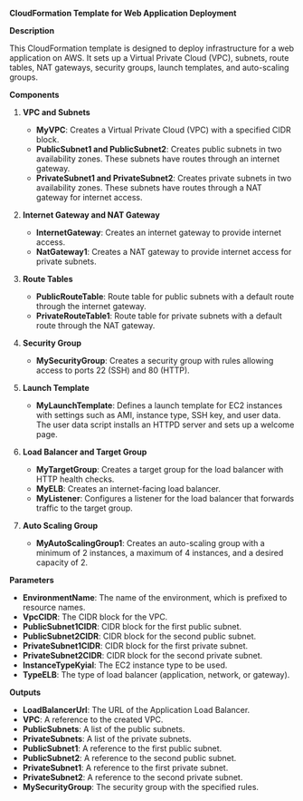 **CloudFormation Template for Web Application Deployment**

**Description**

This CloudFormation template is designed to deploy infrastructure for a web application on AWS. It sets up a Virtual Private Cloud (VPC), subnets, route tables, NAT gateways, security groups, launch templates, and auto-scaling groups.

**Components**

1. **VPC and Subnets**
   - **MyVPC**: Creates a Virtual Private Cloud (VPC) with a specified CIDR block.
   - **PublicSubnet1 and PublicSubnet2**: Creates public subnets in two availability zones. These subnets have routes through an internet gateway.
   - **PrivateSubnet1 and PrivateSubnet2**: Creates private subnets in two availability zones. These subnets have routes through a NAT gateway for internet access.

2. **Internet Gateway and NAT Gateway**
   - **InternetGateway**: Creates an internet gateway to provide internet access.
   - **NatGateway1**: Creates a NAT gateway to provide internet access for private subnets.

3. **Route Tables**
   - **PublicRouteTable**: Route table for public subnets with a default route through the internet gateway.
   - **PrivateRouteTable1**: Route table for private subnets with a default route through the NAT gateway.

4. **Security Group**
   - **MySecurityGroup**: Creates a security group with rules allowing access to ports 22 (SSH) and 80 (HTTP).

5. **Launch Template**
   - **MyLaunchTemplate**: Defines a launch template for EC2 instances with settings such as AMI, instance type, SSH key, and user data. The user data script installs an HTTPD server and sets up a welcome page.

6. **Load Balancer and Target Group**
   - **MyTargetGroup**: Creates a target group for the load balancer with HTTP health checks.
   - **MyELB**: Creates an internet-facing load balancer.
   - **MyListener**: Configures a listener for the load balancer that forwards traffic to the target group.

7. **Auto Scaling Group**
   - **MyAutoScalingGroup1**: Creates an auto-scaling group with a minimum of 2 instances, a maximum of 4 instances, and a desired capacity of 2.

**Parameters**

- **EnvironmentName**: The name of the environment, which is prefixed to resource names.
- **VpcCIDR**: The CIDR block for the VPC.
- **PublicSubnet1CIDR**: CIDR block for the first public subnet.
- **PublicSubnet2CIDR**: CIDR block for the second public subnet.
- **PrivateSubnet1CIDR**: CIDR block for the first private subnet.
- **PrivateSubnet2CIDR**: CIDR block for the second private subnet.
- **InstanceTypeKyial**: The EC2 instance type to be used.
- **TypeELB**: The type of load balancer (application, network, or gateway).

**Outputs**

- **LoadBalancerUrl**: The URL of the Application Load Balancer.
- **VPC**: A reference to the created VPC.
- **PublicSubnets**: A list of the public subnets.
- **PrivateSubnets**: A list of the private subnets.
- **PublicSubnet1**: A reference to the first public subnet.
- **PublicSubnet2**: A reference to the second public subnet.
- **PrivateSubnet1**: A reference to the first private subnet.
- **PrivateSubnet2**: A reference to the second private subnet.
- **MySecurityGroup**: The security group with the specified rules.



 
 
